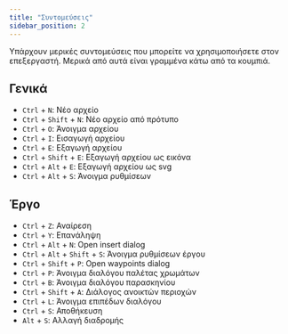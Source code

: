 ```yaml
---
title: "Συντομεύσεις"
sidebar_position: 2
---
```


Υπάρχουν μερικές συντομεύσεις που μπορείτε να χρησιμοποιήσετε στον επεξεργαστή. Μερικά από αυτά είναι γραμμένα κάτω από τα κουμπιά.

## Γενικά

* `Ctrl` + `N`: Νέο αρχείο
* `Ctrl` + `Shift` + `N`: Νέο αρχείο από πρότυπο
* `Ctrl` + `O`: Άνοιγμα αρχείου
* `Ctrl` + `I`: Εισαγωγή αρχείου
* `Ctrl` + `E`: Εξαγωγή αρχείου
* `Ctrl` + `Shift` + `E`: Εξαγωγή αρχείου ως εικόνα
* `Ctrl` + `Alt` + `E`: Εξαγωγή αρχείου ως svg
* `Ctrl` + `Alt` + `S`: Άνοιγμα ρυθμίσεων

## Έργο

* `Ctrl` + `Z`: Αναίρεση
* `Ctrl` + `Y`: Επανάληψη
* `Ctrl` + `Alt` + `N`: Open insert dialog
* `Ctrl` + `Alt` + `Shift` + `S`: Άνοιγμα ρυθμίσεων έργου
* `Ctrl` + `Shift` + `P`: Open waypoints dialog
* `Ctrl` + `P`: Άνοιγμα διαλόγου παλέτας χρωμάτων
* `Ctrl` + `B`: Άνοιγμα διαλόγου παρασκηνίου
* `Ctrl` + `Shift` + `A`: Διάλογος ανοικτών περιοχών
* `Ctrl` + `L`: Άνοιγμα επιπέδων διαλόγου
* `Ctrl` + `S`: Αποθήκευση
* `Alt` + `S`: Αλλαγή διαδρομής
